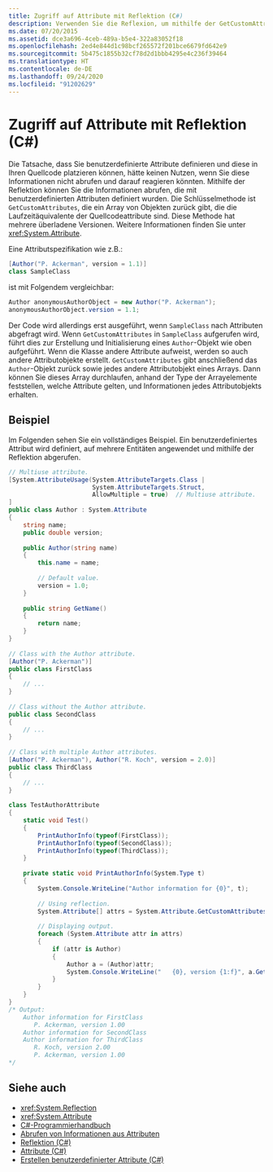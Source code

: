 ```yaml
---
title: Zugriff auf Attribute mit Reflektion (C#)
description: Verwenden Sie die Reflexion, um mithilfe der GetCustomAttributes-Methode mit benutzerdefinierten Attributen definierte Informationen in C# zu erhalten.
ms.date: 07/20/2015
ms.assetid: dce3a696-4ceb-489a-b5e4-322a83052f18
ms.openlocfilehash: 2ed4e844d1c98bcf265572f201bce6679fd642e9
ms.sourcegitcommit: 5b475c1855b32cf78d2d1bbb4295e4c236f39464
ms.translationtype: HT
ms.contentlocale: de-DE
ms.lasthandoff: 09/24/2020
ms.locfileid: "91202629"
---
```

# <a name="accessing-attributes-by-using-reflection-c"></a>Zugriff auf Attribute mit Reflektion (C#)

Die Tatsache, dass Sie benutzerdefinierte Attribute definieren und diese in Ihren Quellcode platzieren können, hätte keinen Nutzen, wenn Sie diese Informationen nicht abrufen und darauf reagieren könnten. Mithilfe der Reflektion können Sie die Informationen abrufen, die mit benutzerdefinierten Attributen definiert wurden. Die Schlüsselmethode ist `GetCustomAttributes`, die ein Array von Objekten zurück gibt, die die Laufzeitäquivalente der Quellcodeattribute sind. Diese Methode hat mehrere überladene Versionen. Weitere Informationen finden Sie unter <xref:System.Attribute>.  
  
 Eine Attributspezifikation wie z.B.:  
  
```csharp  
[Author("P. Ackerman", version = 1.1)]  
class SampleClass  
```  
  
 ist mit Folgendem vergleichbar:  
  
```csharp  
Author anonymousAuthorObject = new Author("P. Ackerman");  
anonymousAuthorObject.version = 1.1;  
```  
  
 Der Code wird allerdings erst ausgeführt, wenn `SampleClass` nach Attributen abgefragt wird. Wenn `GetCustomAttributes` in `SampleClass` aufgerufen wird, führt dies zur Erstellung und Initialisierung eines `Author`-Objekt wie oben aufgeführt. Wenn die Klasse andere Attribute aufweist, werden so auch andere Attributobjekte erstellt. `GetCustomAttributes` gibt anschließend das `Author`-Objekt zurück sowie jedes andere Attributobjekt eines Arrays. Dann können Sie dieses Array durchlaufen, anhand der Type der Arrayelemente feststellen, welche Attribute gelten, und Informationen jedes Attributobjekts erhalten.  
  
## <a name="example"></a>Beispiel  

 Im Folgenden sehen Sie ein vollständiges Beispiel. Ein benutzerdefiniertes Attribut wird definiert, auf mehrere Entitäten angewendet und mithilfe der Reflektion abgerufen.  
  
```csharp  
// Multiuse attribute.  
[System.AttributeUsage(System.AttributeTargets.Class |  
                       System.AttributeTargets.Struct,  
                       AllowMultiple = true)  // Multiuse attribute.  
]  
public class Author : System.Attribute  
{  
    string name;  
    public double version;  
  
    public Author(string name)  
    {  
        this.name = name;  
  
        // Default value.  
        version = 1.0;  
    }  
  
    public string GetName()  
    {  
        return name;  
    }  
}  
  
// Class with the Author attribute.  
[Author("P. Ackerman")]  
public class FirstClass  
{  
    // ...  
}  
  
// Class without the Author attribute.  
public class SecondClass  
{  
    // ...  
}  
  
// Class with multiple Author attributes.  
[Author("P. Ackerman"), Author("R. Koch", version = 2.0)]  
public class ThirdClass  
{  
    // ...  
}  
  
class TestAuthorAttribute  
{  
    static void Test()  
    {  
        PrintAuthorInfo(typeof(FirstClass));  
        PrintAuthorInfo(typeof(SecondClass));  
        PrintAuthorInfo(typeof(ThirdClass));  
    }  
  
    private static void PrintAuthorInfo(System.Type t)  
    {  
        System.Console.WriteLine("Author information for {0}", t);  
  
        // Using reflection.  
        System.Attribute[] attrs = System.Attribute.GetCustomAttributes(t);  // Reflection.  
  
        // Displaying output.  
        foreach (System.Attribute attr in attrs)  
        {  
            if (attr is Author)  
            {  
                Author a = (Author)attr;  
                System.Console.WriteLine("   {0}, version {1:f}", a.GetName(), a.version);  
            }  
        }  
    }  
}  
/* Output:  
    Author information for FirstClass  
       P. Ackerman, version 1.00  
    Author information for SecondClass  
    Author information for ThirdClass  
       R. Koch, version 2.00  
       P. Ackerman, version 1.00  
*/  
```  
  
## <a name="see-also"></a>Siehe auch

- <xref:System.Reflection>
- <xref:System.Attribute>
- [C#-Programmierhandbuch](../../index.md)
- [Abrufen von Informationen aus Attributen](../../../../standard/attributes/retrieving-information-stored-in-attributes.md)
- [Reflektion (C#)](../reflection.md)
- [Attribute (C#)](./index.md)
- [Erstellen benutzerdefinierter Attribute (C#)](./creating-custom-attributes.md)
